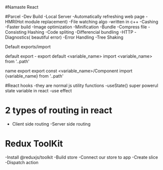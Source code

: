 #Namaste React

#Parcel
-Dev Build
-Local Server
-Automatically refreshing web page
-HMR(Hot module replacement)
-File watching algo -written in c++
-Cashing -Faster build
-Image optimization
-Minification
-Bundle
-Compress file
-Consisting Hashing
-Code spliting
-Differencial bundling
-HTTP
-Diagnostics( beautiful error)
-Error Handling
-Tree Shaking

Default exports/import

default export -
export default <variable_name>
import <variable_name> from '..path'

name export
export const <variable_name>/Component
import {variable_name} from '..path'

#React hooks
-they are normal js utility functions
-useState() super powerul state variable in react
-use effect

# 2 types of routing in react

- Client side routing
  -Server side routing

# Redux ToolKit

-Install @reduxjs/toolkit
-Build store
-Connect our store to app
-Create slice
-Dispatch action
